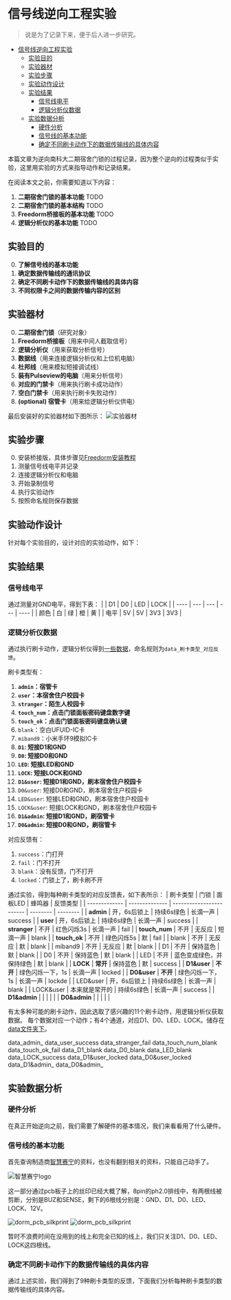 # 信号线逆向工程实验
> 说是为了记录下来，便于后人进一步研究。

- [信号线逆向工程实验](#信号线逆向工程实验)
  - [实验目的](#实验目的)
  - [实验器材](#实验器材)
  - [实验步骤](#实验步骤)
  - [实验动作设计](#实验动作设计)
  - [实验结果](#实验结果)
    - [信号线电平](#信号线电平)
    - [逻辑分析仪数据](#逻辑分析仪数据)
  - [实验数据分析](#实验数据分析)
    - [硬件分析](#硬件分析)
    - [信号线的基本功能](#信号线的基本功能)
    - [确定不同刷卡动作下的数据传输线的具体内容](#确定不同刷卡动作下的数据传输线的具体内容)


本篇文章为逆向南科大二期宿舍门锁的过程记录，因为整个逆向的过程类似于实验，这里用实验的方式来指导动作和记录结果。

在阅读本文之前，你需要知道以下内容：
1. **二期宿舍门锁的基本功能**
TODO
2. **二期宿舍门锁的基本结构**
TODO
3. **Freedorm桥接板的基本功能**
TODO
4. **逻辑分析仪的基本功能**
TODO

## 实验目的

0. **了解信号线的基本功能**
1. **确定数据传输线的通讯协议**
2. **确定不同刷卡动作下的数据传输线的具体内容**
3. **不同权限卡之间的数据传输内容的区别**

## 实验器材
 0. **二期宿舍门锁**（研究对象）
 1. **Freedorm桥接板**（用来中间人截取信号）
 2. **逻辑分析仪**（用来获取分析信号）
 3. **数据线**（用来连接逻辑分析仪和上位机电脑）
 4. **杜邦线**（用来模拟短接调试线）
 5. **装有Pulseview的电脑**（用来分析信号）
 6. **对应的门禁卡**（用来执行刷卡成功动作）
 7. **空白门禁卡**（用来执行刷卡失败动作）
 8. **(optional) 宿管卡**（用来给逻辑分析仪供电）

最后安装好的实验器材如下图所示：
![实验器材](/reverse_engineering/README/setup.jpg)

## 实验步骤
0. 安装桥接版，具体步骤见[Freedorm安装教程](/TODO)
1. 测量信号线电平并记录
3. 连接逻辑分析仪和电脑
4. 开始录制信号
5. 执行实验动作
6. 按照命名规则保存数据

## 实验动作设计
针对每个实验目的，设计对应的实验动作，如下：

## 实验结果
### 信号线电平

通过测量对GND电平，得到下表：
|      | D1  | D0  | LED | LOCK |
| ---- | --- | --- | --- | ---- |
| 颜色 | 白  | 绿  | 橙  | 黄   |
| 电平 | 5V  | 5V  | 3V3 | 3V3  |

 

### 逻辑分析仪数据

通过执行刷卡动作，逻辑分析仪得到[一些数据]()，命名规则为`data_刷卡类型_对应反馈`。

刷卡类型有：
1. **`admin`：宿管卡**
2. **`user`：本宿舍住户校园卡**
3. **`stranger`：陌生人校园卡**
4. **`touch_num`：点击门锁面板密码键盘数字键**
5. **`touch_ok`：点击门锁面板密码键盘确认键**
6. `blank`：空白UFUID-IC卡
7. `miband9`：小米手环9模拟IC卡
8. **`D1`: 短接D1和GND**
9. **`D0`: 短接D0和GND**
10. **`LED`: 短接LED和GND**
11. **`LOCK`: 短接LOCK和GND**
12. **`D1&user`: 短接D1和GND，刷本宿舍住户校园卡**
13. `D0&user`: 短接D0和GND，刷本宿舍住户校园卡
14. `LED&user`: 短接LED和GND，刷本宿舍住户校园卡
15. `LOCK&user`: 短接LOCK和GND，刷本宿舍住户校园卡
16. **`D1&admin`: 短接D1和GND，刷宿管卡**
17. **`D0&admin`: 短接D0和GND，刷宿管卡**

对应反馈有：
1. `success`：门打开
2. `fail`：门不打开
3. `blank`：没有反馈，门不打开
4. `locked`：门锁上了，刷卡刷不开

通过实验，得到每种刷卡类型的对应反馈表，如下表所示：
| 刷卡类型      | 门锁           | 面板LED                  | 蜂鸣器   | 反馈类型 |
| ------------- | -------------- | ------------------------ | -------- | -------- |
| **admin**     | 开，6s后锁上   | 持续6s绿色               | 长滴一声 | success  |
| **user**      | 开，6s后锁上   | 持续6s绿色               | 长滴一声 | success  |
| **stranger**  | 不开           | 红色闪烁3s               | 长滴一声 | fail     |
| **touch_num** | 不开           | 无反应                   | 短滴一声 | blank    |
| **touch_ok**  | 不开           | 绿色闪烁5s               | 默       | fail     |
| blank         | 不开           | 无反应                   | 默       | blank    |
| miband9       | 不开           | 无反应                   | 默       | blank    |
| D1            | 不开           | 保持蓝色                 | 默       | blank    |
| D0            | 不开           | 保持蓝色                 | 默       | blank    |
| LED           | 不开           | 蓝色变成绿色，并保持绿色 | 默       | blank    |
| **LOCK**      | **常开**       | 保持蓝色                 | 默       | success  |
| **D1&user**   | **不开**       | 绿色闪烁一下，1s         | 长滴一声 | locked   |
| **D0&user**   | **不开**       | 绿色闪烁一下，1s         | 长滴一声 | lockde   |
| LED&user      | 开，6s后锁上   | 持续6s绿色               | 长滴一声 | blank    |
| LOCK&user     | 本来就是常开的 | 持续6s绿色               | 长滴一声 | success  |
| **D1&admin**  |                |                          |          |          |
| **D0&admin**  |                |                          |          |          |

有太多种可能的刷卡动作，因此选取了感兴趣的11个刷卡动作，用逻辑分析仪获取数据。
每个数据对应一个动作；有4个通道，对应D1、D0、LED、LOCK。储存在[data文件夹下](/reverse_engineering/data)。

data_admin_
data_user_success
data_stranger_fail
data_touch_num_blank
data_touch_ok_fail
data_D1_blank
data_D0_blank
data_LED_blank
data_LOCK_success
data_D1&user_locked
data_D0&user_locked
data_D1&admin_
data_D0&admin_

## 实验数据分析
### 硬件分析
在真正开始逆向之前，我们需要了解硬件的基本情况，我们来看看用了什么硬件。
### 信号线的基本功能

首先查询制造商[智慧赛宁](http://www.szsnk.com/)的资料，也没有翻到相关的资料，只能自己动手了。

![智慧赛宁logo](/reverse_engineering/README/snk_logo.jpg)

这一部分通过pcb板子上的丝印已经大概了解，8pin的ph2.0排线中，有两根线被剪断，分别是BUZ和SENSE，剩下的6根线分别是：GND、D1、D0、LED、LOCK、12V。

![dorm_pcb_silkprint](/reverse_engineering/README/pin_define.jpg)
![dorm_pcb_silkprint](/reverse_engineering/README/ph2_cable.jpg)

暂时不浪费时间在没用到的线上和完全已知的线上，我们只关注D1、D0、LED、LOCK这四根线。

### 确定不同刷卡动作下的数据传输线的具体内容

通过上述实验，我们得到了9种刷卡类型的反馈，下面我们分析每种刷卡类型的数据传输线的具体内容。

